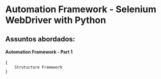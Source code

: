 # Automation Framework - Selenium WebDriver with Python

## Assuntos abordados:

#### Automation Framework - Part 1
    {
        Strutucture Framework
    }
##
